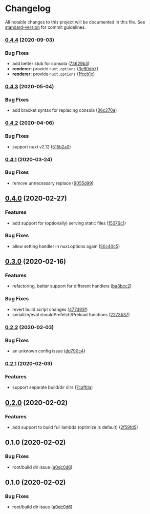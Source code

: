 # Changelog

All notable changes to this project will be documented in this file. See [standard-version](https://github.com/conventional-changelog/standard-version) for commit guidelines.

### [0.4.4](https://github.com/pimlie/nuxt-lambda/compare/v0.4.3...v0.4.4) (2020-09-03)


### Bug Fixes

* add better stub for consola ([73629b3](https://github.com/pimlie/nuxt-lambda/commit/73629b34497a13215402026d4d1d32f696684b0a))
* **renderer:** provide `nuxt.options` ([3e90db7](https://github.com/pimlie/nuxt-lambda/commit/3e90db7d13e2402b8da2ae52061a8dae53115da7))
* **renderer:** provide `nuxt.options` ([1fccb1c](https://github.com/pimlie/nuxt-lambda/commit/1fccb1c1e91ecf3a358da464bc26b9aa4bf99ec0))

### [0.4.3](https://github.com/pimlie/nuxt-lambda/compare/v0.4.2...v0.4.3) (2020-05-04)


### Bug Fixes

* add bracket syntax for replacing consola ([36c270a](https://github.com/pimlie/nuxt-lambda/commit/36c270ab499124102727a8fadc46d32591aa628b))

### [0.4.2](https://github.com/pimlie/nuxt-lambda/compare/v0.4.1...v0.4.2) (2020-04-06)


### Bug Fixes

* support nuxt v2.12 ([515b2a0](https://github.com/pimlie/nuxt-lambda/commit/515b2a0746870d439437f1738ce951b497dc6f50))

### [0.4.1](https://github.com/pimlie/nuxt-lambda/compare/v0.4.0...v0.4.1) (2020-03-24)


### Bug Fixes

* remove unnecessary replace ([9055d99](https://github.com/pimlie/nuxt-lambda/commit/9055d99b52d2130f399ab6b1ce073579f9790415))

## [0.4.0](https://github.com/pimlie/nuxt-lambda/compare/v0.3.0...v0.4.0) (2020-02-27)


### Features

* add support for (optionally) serving static files ([15076c1](https://github.com/pimlie/nuxt-lambda/commit/15076c1a84958b2d1e92e330e94275153169620d))


### Bug Fixes

* allow setting handler in nuxt.options again ([50c40c5](https://github.com/pimlie/nuxt-lambda/commit/50c40c5d2aee8372f02a1299485dea7eec982f30))

## [0.3.0](https://github.com/pimlie/nuxt-lambda/compare/v0.2.2...v0.3.0) (2020-02-16)


### Features

* refactoring, better support for different handlers ([ba3bcc2](https://github.com/pimlie/nuxt-lambda/commit/ba3bcc25733ac3803cb897cefb12f95ce6bdaac7))


### Bug Fixes

* revert build script changes ([477d93f](https://github.com/pimlie/nuxt-lambda/commit/477d93f058c30543a90a4ff21ab31da503cec121))
* serialize/eval shouldPrefetch/Preload functions ([2273537](https://github.com/pimlie/nuxt-lambda/commit/2273537b9cb006cec1a01797400946084694f688))

### [0.2.2](https://github.com/pimlie/nuxt-lambda/compare/v0.2.1...v0.2.2) (2020-02-03)


### Bug Fixes

* an unknown config issue ([dd790c4](https://github.com/pimlie/nuxt-lambda/commit/dd790c456fdf250a0b5cdb99d21050a811f1798b))

### [0.2.1](https://github.com/pimlie/nuxt-lambda/compare/v0.2.0...v0.2.1) (2020-02-03)


### Features

* support separate build/dir dirs ([7caffda](https://github.com/pimlie/nuxt-lambda/commit/7caffdae9992f1dc631667095cf5b1bd94e4530d))

## [0.2.0](https://github.com/pimlie/nuxt-lambda/compare/v0.1.0...v0.2.0) (2020-02-02)


### Features

* add support to build full lambda (optimize is default) ([2f59fd5](https://github.com/pimlie/nuxt-lambda/commit/2f59fd540de31f51122c5178f10a97cf3f2655f6))

## 0.1.0 (2020-02-02)


### Bug Fixes

* root/build dir issue ([a0dc0d6](https://github.com/pimlie/nuxt-lambda/commit/a0dc0d6a3adb70db92f6a34d71e68e992437cbf4))

## 0.1.0 (2020-02-02)


### Bug Fixes

* root/build dir issue ([a0dc0d6](https://github.com/pimlie/nuxt-lambda/commit/a0dc0d6a3adb70db92f6a34d71e68e992437cbf4))
